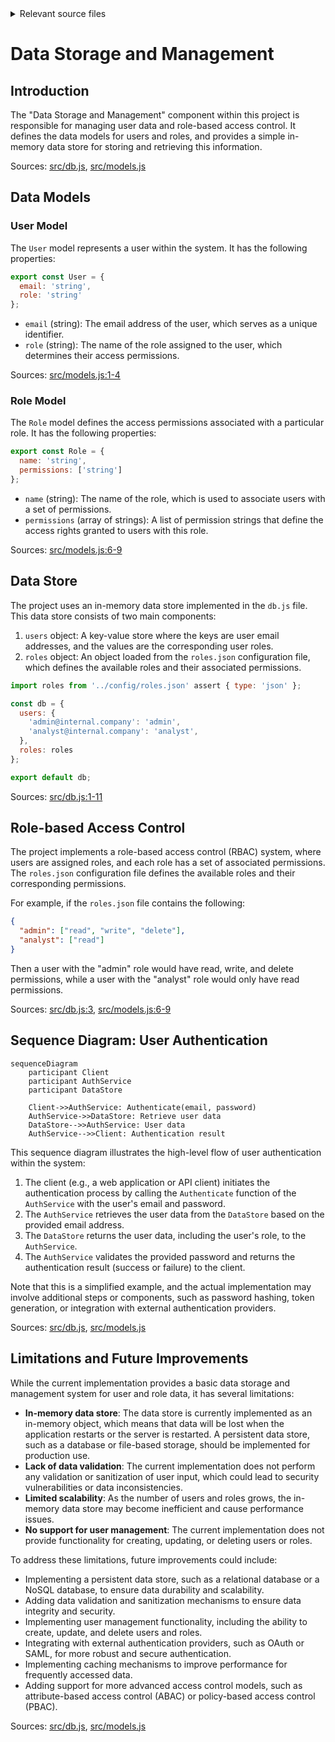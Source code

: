 <details>
<summary>Relevant source files</summary>

The following files were used as context for generating this wiki page:

- [src/db.js](https://github.com/aanickode/access-control-service/blob/main/src/db.js)
- [src/models.js](https://github.com/aanickode/access-control-service/blob/main/src/models.js)
</details>

# Data Storage and Management

## Introduction

The "Data Storage and Management" component within this project is responsible for managing user data and role-based access control. It defines the data models for users and roles, and provides a simple in-memory data store for storing and retrieving this information.

Sources: [src/db.js](), [src/models.js]()

## Data Models

### User Model

The `User` model represents a user within the system. It has the following properties:

```javascript
export const User = {
  email: 'string',
  role: 'string'
};
```

- `email` (string): The email address of the user, which serves as a unique identifier.
- `role` (string): The name of the role assigned to the user, which determines their access permissions.

Sources: [src/models.js:1-4]()

### Role Model

The `Role` model defines the access permissions associated with a particular role. It has the following properties:

```javascript
export const Role = {
  name: 'string',
  permissions: ['string']
};
```

- `name` (string): The name of the role, which is used to associate users with a set of permissions.
- `permissions` (array of strings): A list of permission strings that define the access rights granted to users with this role.

Sources: [src/models.js:6-9]()

## Data Store

The project uses an in-memory data store implemented in the `db.js` file. This data store consists of two main components:

1. `users` object: A key-value store where the keys are user email addresses, and the values are the corresponding user roles.
2. `roles` object: An object loaded from the `roles.json` configuration file, which defines the available roles and their associated permissions.

```javascript
import roles from '../config/roles.json' assert { type: 'json' };

const db = {
  users: {
    'admin@internal.company': 'admin',
    'analyst@internal.company': 'analyst',
  },
  roles: roles
};

export default db;
```

Sources: [src/db.js:1-11]()

## Role-based Access Control

The project implements a role-based access control (RBAC) system, where users are assigned roles, and each role has a set of associated permissions. The `roles.json` configuration file defines the available roles and their corresponding permissions.

For example, if the `roles.json` file contains the following:

```json
{
  "admin": ["read", "write", "delete"],
  "analyst": ["read"]
}
```

Then a user with the "admin" role would have read, write, and delete permissions, while a user with the "analyst" role would only have read permissions.

Sources: [src/db.js:3](), [src/models.js:6-9]()

## Sequence Diagram: User Authentication

```mermaid
sequenceDiagram
    participant Client
    participant AuthService
    participant DataStore

    Client->>AuthService: Authenticate(email, password)
    AuthService->>DataStore: Retrieve user data
    DataStore-->>AuthService: User data
    AuthService-->>Client: Authentication result
```

This sequence diagram illustrates the high-level flow of user authentication within the system:

1. The client (e.g., a web application or API client) initiates the authentication process by calling the `Authenticate` function of the `AuthService` with the user's email and password.
2. The `AuthService` retrieves the user data from the `DataStore` based on the provided email address.
3. The `DataStore` returns the user data, including the user's role, to the `AuthService`.
4. The `AuthService` validates the provided password and returns the authentication result (success or failure) to the client.

Note that this is a simplified example, and the actual implementation may involve additional steps or components, such as password hashing, token generation, or integration with external authentication providers.

Sources: [src/db.js](), [src/models.js]()

## Limitations and Future Improvements

While the current implementation provides a basic data storage and management system for user and role data, it has several limitations:

- **In-memory data store**: The data store is currently implemented as an in-memory object, which means that data will be lost when the application restarts or the server is restarted. A persistent data store, such as a database or file-based storage, should be implemented for production use.
- **Lack of data validation**: The current implementation does not perform any validation or sanitization of user input, which could lead to security vulnerabilities or data inconsistencies.
- **Limited scalability**: As the number of users and roles grows, the in-memory data store may become inefficient and cause performance issues.
- **No support for user management**: The current implementation does not provide functionality for creating, updating, or deleting users or roles.

To address these limitations, future improvements could include:

- Implementing a persistent data store, such as a relational database or a NoSQL database, to ensure data durability and scalability.
- Adding data validation and sanitization mechanisms to ensure data integrity and security.
- Implementing user management functionality, including the ability to create, update, and delete users and roles.
- Integrating with external authentication providers, such as OAuth or SAML, for more robust and secure authentication.
- Implementing caching mechanisms to improve performance for frequently accessed data.
- Adding support for more advanced access control models, such as attribute-based access control (ABAC) or policy-based access control (PBAC).

Sources: [src/db.js](), [src/models.js]()